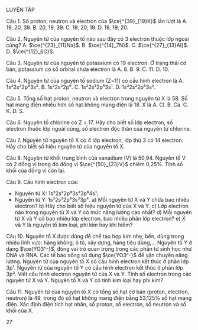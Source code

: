 LUYỆN TẬP

Câu 1. Số proton, neutron và electron của $\ce{^{39}_{19}K}$ lần lượt là
A. 19, 20, 39.     B. 20, 19, 39.     C. 19, 20, 19.     D. 19, 19, 20.

Câu 2. Nguyên tử của nguyên tố nào sau đây có 3 electron thuộc lớp ngoài cùng?
A. $\ce{^{23}_{11}Na}$.     B. $\ce{^{14}_7N}$.     C. $\ce{^{27}_{13}Al}$.     D. $\ce{^{12}_6C}$.

Câu 3. Nguyên tử của nguyên tố potassium có 19 electron. Ở trạng thái cơ bản, potassium có số orbital chứa electron là
A. 8.     B. 9.     C. 11.     D. 10.

Câu 4. Nguyên tử của nguyên tố sodium (Z=11) có cấu hình electron là
A. 1s²2s²2p⁶3s².     B. 1s²2s²2p⁶.     C. 1s²2s²2p⁶3s¹.     D. 1s²2s²2p⁵3s².

Câu 5. Tổng số hạt proton, neutron và electron trong nguyên tử X là 58. Số hạt mang điện nhiều hơn số hạt không mang điện là 18. X là
A. Cl.     B. Ca.     C. K.     D. S.

Câu 6. Nguyên tố chlorine có Z = 17. Hãy cho biết số lớp electron, số electron thuộc lớp ngoài cùng, số electron độc thân của nguyên tử chlorine.

Câu 7. Nguyên tử nguyên tố X có 4 lớp electron, lớp thứ 3 có 14 electron. Hãy cho biết số hiệu nguyên tử của nguyên tố X.

Câu 8. Nguyên tử khối trung bình của vanadium (V) là 50,94. Nguyên tố V có 2 đồng vị trong đó đồng vị $\ce{^{50}_{23}V}$ chiếm 0,25%. Tính số khối của đồng vị còn lại.

Câu 9. Cấu hình electron của:
- Nguyên tử X: 1s²2s²2p⁶3s²3p⁶4s¹;
- Nguyên tử Y: 1s²2s²2p⁶3s²3p⁴.
a) Mỗi nguyên tử X và Y chứa bao nhiêu electron?
b) Hãy cho biết số hiệu nguyên tử của X và Y.
c) Lớp electron nào trong nguyên tử X và Y có mức năng lượng cao nhất?
d) Mỗi nguyên tử X và Y có bao nhiêu lớp electron, bao nhiêu phân lớp electron?
e) X và Y là nguyên tố kim loại, phi kim hay khí hiếm?

Câu 10. Nguyên tố X được dùng để chế tạo hợp kim nhẹ, bền, dùng trong nhiều lĩnh vực: hàng không, ô tô, xây dựng, hàng tiêu dùng,... Nguyên tố Y ở dạng $\ce{YO3^-}$, đóng vai trò quan trọng trong các phân tử sinh học như DNA và RNA. Các tế bào sống sử dụng $\ce{YO3^-}$ để vận chuyển năng lượng. Nguyên tử của nguyên tố X có cấu hình electron kết thúc ở phân lớp 3p¹. Nguyên tử của nguyên tố Y có cấu hình electron kết thúc ở phân lớp 3p³. Viết cấu hình electron nguyên tử của X và Y. Tính số electron trong các nguyên tử X và Y. Nguyên tố X và Y có tính kim loại hay phi kim?

Câu 11. Nguyên tử của nguyên tố X có tổng số hạt cơ bản (proton, electron, neutron) là 49, trong đó số hạt không mang điện bằng 53,125% số hạt mang điện. Xác định điện tích hạt nhân, số proton, số electron, số neutron và số khối của X.

27